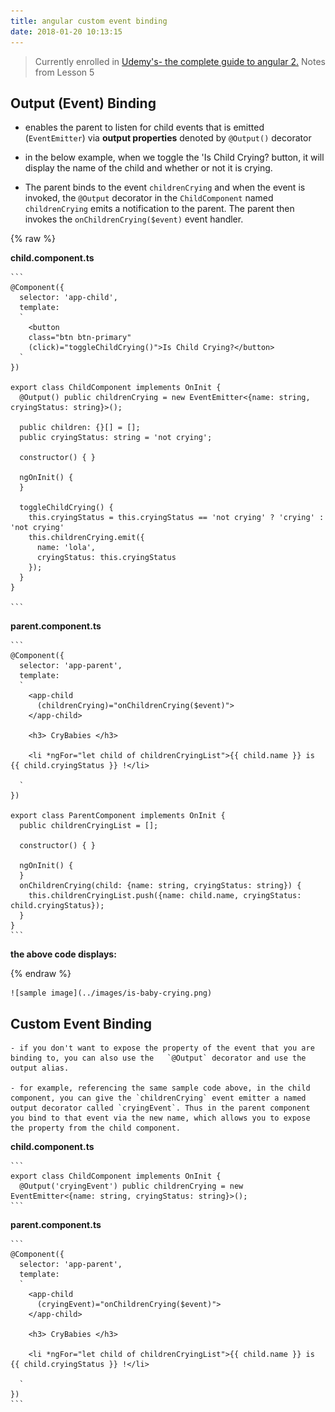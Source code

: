 ```yaml
---
title: angular custom event binding
date: 2018-01-20 10:13:15
---
```


> Currently enrolled in <a href="https://www.udemy.com/the-complete-guide-to-angular-2" target="_blank">Udemy's- the complete guide to angular 2.</a> Notes from Lesson 5

## Output (Event) Binding
- enables the parent to listen for child events that is emitted (`EventEmitter`) via **output properties** denoted by `@Output()` decorator

- in the below example, when we toggle the 'Is Child Crying? button, it will display the name of the child and whether or not it is crying.
- The parent binds to the event `childrenCrying` and when the event is invoked, the `@Output` decorator in the `ChildComponent` named `childrenCrying` emits a notification to the parent. The parent then invokes the `onChildrenCrying($event)` event handler.



{% raw %}

  **child.component.ts**
  
    ```
    @Component({
      selector: 'app-child',
      template: 
      `
        <button
        class="btn btn-primary"
        (click)="toggleChildCrying()">Is Child Crying?</button>
      `
    })

    export class ChildComponent implements OnInit {
      @Output() public childrenCrying = new EventEmitter<{name: string, cryingStatus: string}>();

      public children: {}[] = [];
      public cryingStatus: string = 'not crying';

      constructor() { }

      ngOnInit() {
      }

      toggleChildCrying() {
        this.cryingStatus = this.cryingStatus == 'not crying' ? 'crying' : 'not crying'
        this.childrenCrying.emit({
          name: 'lola',
          cryingStatus: this.cryingStatus
        });
      }
    }

    ```

  **parent.component.ts**

    ```
    @Component({
      selector: 'app-parent',
      template: 
      `
        <app-child
          (childrenCrying)="onChildrenCrying($event)">
        </app-child>

        <h3> CryBabies </h3>
        
        <li *ngFor="let child of childrenCryingList">{{ child.name }} is {{ child.cryingStatus }} !</li>

      `
    })

    export class ParentComponent implements OnInit {
      public childrenCryingList = [];
      
      constructor() { }

      ngOnInit() {
      }
      onChildrenCrying(child: {name: string, cryingStatus: string}) {
        this.childrenCryingList.push({name: child.name, cryingStatus: child.cryingStatus});
      }
    }
    ```


  **the above code displays:**

{% endraw %}

    ![sample image](../images/is-baby-crying.png)


  ## Custom Event Binding
    - if you don't want to expose the property of the event that you are binding to, you can also use the   `@Output` decorator and use the output alias.

    - for example, referencing the same sample code above, in the child component, you can give the `childrenCrying` event emitter a named output decorator called `cryingEvent`. Thus in the parent component you bind to that event via the new name, which allows you to expose the property from the child component.  

  **child.component.ts**
  
    ```
    export class ChildComponent implements OnInit {
      @Output('cryingEvent') public childrenCrying = new EventEmitter<{name: string, cryingStatus: string}>();
    ```

  **parent.component.ts**

    ```
    @Component({
      selector: 'app-parent',
      template: 
      `
        <app-child
          (cryingEvent)="onChildrenCrying($event)">
        </app-child>

        <h3> CryBabies </h3>
        
        <li *ngFor="let child of childrenCryingList">{{ child.name }} is {{ child.cryingStatus }} !</li>

      `
    })
    ```
